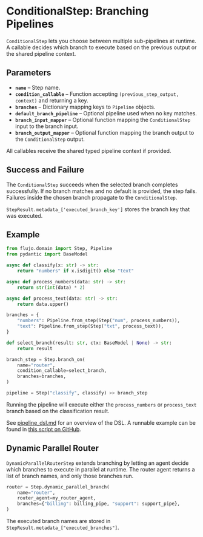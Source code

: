 # ConditionalStep: Branching Pipelines

`ConditionalStep` lets you choose between multiple sub-pipelines at runtime. A callable decides which branch to execute based on the previous output or the shared pipeline context.

## Parameters

- **`name`** – Step name.
- **`condition_callable`** – Function accepting `(previous_step_output, context)` and returning a key.
- **`branches`** – Dictionary mapping keys to `Pipeline` objects.
- **`default_branch_pipeline`** – Optional pipeline used when no key matches.
- **`branch_input_mapper`** – Optional function mapping the `ConditionalStep` input to the branch input.
- **`branch_output_mapper`** – Optional function mapping the branch output to the `ConditionalStep` output.

All callables receive the shared typed pipeline context if provided.

## Success and Failure

The `ConditionalStep` succeeds when the selected branch completes successfully. If no branch matches and no default is provided, the step fails. Failures inside the chosen branch propagate to the `ConditionalStep`.

`StepResult.metadata_['executed_branch_key']` stores the branch key that was executed.

## Example

```python
from flujo.domain import Step, Pipeline
from pydantic import BaseModel

async def classify(x: str) -> str:
    return "numbers" if x.isdigit() else "text"

async def process_numbers(data: str) -> str:
    return str(int(data) * 2)

async def process_text(data: str) -> str:
    return data.upper()

branches = {
    "numbers": Pipeline.from_step(Step("num", process_numbers)),
    "text": Pipeline.from_step(Step("txt", process_text)),
}

def select_branch(result: str, ctx: BaseModel | None) -> str:
    return result

branch_step = Step.branch_on(
    name="router",
    condition_callable=select_branch,
    branches=branches,
)

pipeline = Step("classify", classify) >> branch_step
```

Running the pipeline will execute either the `process_numbers` or `process_text` branch based on the classification result.

See [pipeline_dsl.md](pipeline_dsl.md) for an overview of the DSL. A runnable example can be found in [this script on GitHub](https://github.com/aandresalvarez/flujo/blob/main/examples/08_branch_step.py).


## Dynamic Parallel Router

`DynamicParallelRouterStep` extends branching by letting an agent decide which branches to execute in parallel at runtime. The router agent returns a list of branch names, and only those branches run.

```python
router = Step.dynamic_parallel_branch(
    name="router",
    router_agent=my_router_agent,
    branches={"billing": billing_pipe, "support": support_pipe},
)
```

The executed branch names are stored in `StepResult.metadata_["executed_branches"]`.
 
